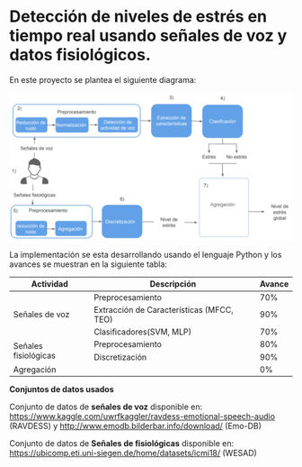 # Detección de niveles de estrés en tiempo real usando señales de voz y datos fisiológicos.
 
 
 
 
En este proyecto se plantea el siguiente diagrama:
 
 
![Screenshot](pipeline.png)
 
La implementación se esta desarrollando usando el lenguaje Python y los avances se muestran en la siguiente tabla:
 
 
<table>
   <thead>
       <tr>
           <th>Actividad</th>
           <th>Descripción</th>
           <th>Avance</th>
       </tr>
   </thead>
   <tbody>
       <tr>
           <td rowspan=3>Señales de voz</td>
           <td>Preprocesamiento</td>
           <td>70%</td>
       </tr>
       <tr>
           <td>Extracción de Características (MFCC, TEO)</td>
           <td>90%</td>
       </tr>
       <tr>
           <td>Clasificadores(SVM, MLP)</td>
           <td>70%</td>
       </tr>
       <tr>
           <td rowspan=2>Señales fisiológicas</td>
           <td>Preprocesamiento</td>
           <td>80%</td>
       </tr>
       <tr>
           <td>Discretización</td>
           <td>90%</td>
       </tr>
       <tr>
           <td rowspan=1>Agregación</td>
           <td></td>
           <td>0%</td>
       </tr>
   </tbody>
</table>




__Conjuntos de datos usados__

Conjunto de datos de **señales de voz** disponible en: https://www.kaggle.com/uwrfkaggler/ravdess-emotional-speech-audio (RAVDESS) y http://www.emodb.bilderbar.info/download/ (Emo-DB)


Conjunto de datos de **Señales de fisiológicas** disponible en: https://ubicomp.eti.uni-siegen.de/home/datasets/icmi18/ (WESAD)
